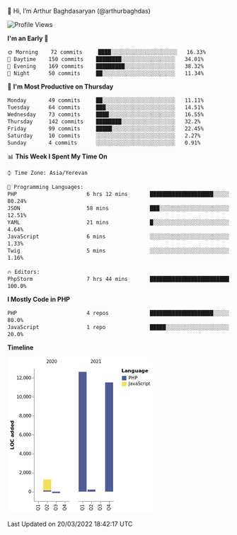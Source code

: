 👋 Hi, I’m Arthur Baghdasaryan (@arthurbaghdas)


<!--START_SECTION:waka-->
![Profile Views](http://img.shields.io/badge/Profile%20Views-0-blue)

**I'm an Early 🐤** 

```text
🌞 Morning    72 commits     ████░░░░░░░░░░░░░░░░░░░░░   16.33% 
🌆 Daytime    150 commits    ████████░░░░░░░░░░░░░░░░░   34.01% 
🌃 Evening    169 commits    █████████░░░░░░░░░░░░░░░░   38.32% 
🌙 Night      50 commits     ██░░░░░░░░░░░░░░░░░░░░░░░   11.34%

```
📅 **I'm Most Productive on Thursday** 

```text
Monday       49 commits     ██░░░░░░░░░░░░░░░░░░░░░░░   11.11% 
Tuesday      64 commits     ███░░░░░░░░░░░░░░░░░░░░░░   14.51% 
Wednesday    73 commits     ████░░░░░░░░░░░░░░░░░░░░░   16.55% 
Thursday     142 commits    ████████░░░░░░░░░░░░░░░░░   32.2% 
Friday       99 commits     █████░░░░░░░░░░░░░░░░░░░░   22.45% 
Saturday     10 commits     ░░░░░░░░░░░░░░░░░░░░░░░░░   2.27% 
Sunday       4 commits      ░░░░░░░░░░░░░░░░░░░░░░░░░   0.91%

```


📊 **This Week I Spent My Time On** 

```text
⌚︎ Time Zone: Asia/Yerevan

💬 Programming Languages: 
PHP                      6 hrs 12 mins       ████████████████████░░░░░   80.24% 
JSON                     58 mins             ███░░░░░░░░░░░░░░░░░░░░░░   12.51% 
YAML                     21 mins             █░░░░░░░░░░░░░░░░░░░░░░░░   4.64% 
JavaScript               6 mins              ░░░░░░░░░░░░░░░░░░░░░░░░░   1.33% 
Twig                     5 mins              ░░░░░░░░░░░░░░░░░░░░░░░░░   1.16%

🔥 Editors: 
PhpStorm                 7 hrs 44 mins       █████████████████████████   100.0%

```

**I Mostly Code in PHP** 

```text
PHP                      4 repos             ████████████████████░░░░░   80.0% 
JavaScript               1 repo              █████░░░░░░░░░░░░░░░░░░░░   20.0%

```


**Timeline**

![Chart not found](https://raw.githubusercontent.com/arthurbaghdas/arthurbaghdas/main/charts/bar_graph.png) 


 Last Updated on 20/03/2022 18:42:17 UTC
<!--END_SECTION:waka-->

